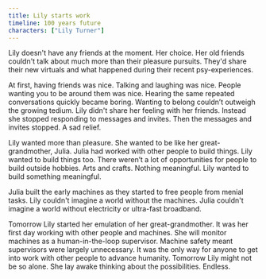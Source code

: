 ```yaml
---
title: Lily starts work
timeline: 100 years future
characters: ["Lily Turner"]
---
```

Lily doesn't have any friends at the moment. Her choice. Her old friends couldn't talk about much more than their pleasure pursuits. They'd share their new virtuals and what happened during their recent psy-experiences. 

At first, having friends was nice. Talking and laughing was nice. People wanting you to be around them was nice. Hearing the same repeated conversations quickly became boring. Wanting to belong couldn’t outweigh the growing tedium. Lily didn't share her feeling with her friends. Instead she stopped responding to messages and invites. Then the messages and invites stopped. A sad relief.

Lily wanted more than pleasure. She wanted to be like her great-grandmother, Julia. Julia had worked with other people to build things. Lily wanted to build things too. There weren’t a lot of opportunities for people to build outside hobbies. Arts and crafts. Nothing meaningful. Lily wanted to build something meaningful.

Julia built the early machines as they started to free people from menial tasks. Lily couldn't imagine a world without the machines. Julia couldn't imagine a world without electricity or ultra-fast broadband.

Tomorrow Lily started her emulation of her great-grandmother. It was her first day working with other people and machines. She will monitor machines as a human-in-the-loop supervisor. Machine safety meant supervisors were largely unnecessary. It was the only way for anyone to get into work with other people to advance humanity. Tomorrow Lily might not be so alone. She lay awake thinking about the possibilities. Endless.